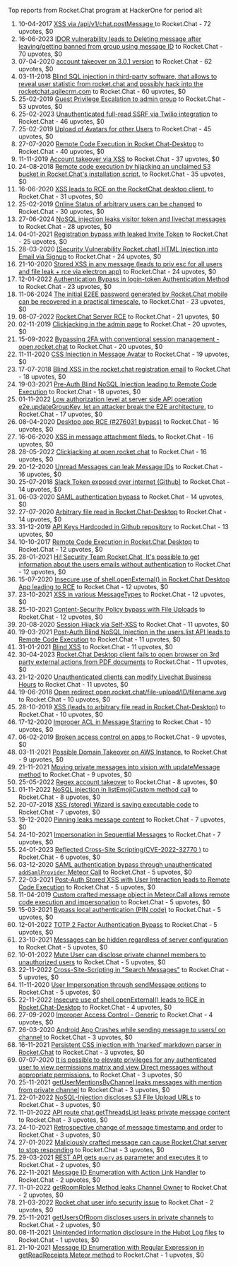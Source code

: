 Top reports from Rocket.Chat program at HackerOne for period all:

1. 10-04-2017 [XSS via /api/v1/chat.postMessage ](https://hackerone.com/reports/219957) to Rocket.Chat - 72 upvotes, $0
2. 16-06-2023 [IDOR vulnerability leads to Deleting message after leaving/getting banned from group using message ID](https://hackerone.com/reports/2028450) to Rocket.Chat - 70 upvotes, $0
3. 07-04-2020 [account takeover on 3.0.1 version](https://hackerone.com/reports/842625) to Rocket.Chat - 62 upvotes, $0
4. 03-11-2018 [Blind SQL injection in third-party software, that allows to reveal user statistic from rocket.chat and possibly hack into the rocketchat.agilecrm.com](https://hackerone.com/reports/433792) to Rocket.Chat - 60 upvotes, $0
5. 25-02-2019 [Guest Privilege Escalation to admin group](https://hackerone.com/reports/501081) to Rocket.Chat - 53 upvotes, $0
6. 25-02-2023 [Unauthenticated full-read SSRF via Twilio integration](https://hackerone.com/reports/1886954) to Rocket.Chat - 46 upvotes, $0
7. 25-02-2019 [Upload of Avatars for other Users](https://hackerone.com/reports/501084) to Rocket.Chat - 45 upvotes, $0
8. 27-07-2020 [Remote Code Execution in Rocket.Chat-Desktop](https://hackerone.com/reports/943725) to Rocket.Chat - 40 upvotes, $0
9. 11-11-2019 [Account takeover via XSS](https://hackerone.com/reports/735638) to Rocket.Chat - 37 upvotes, $0
10. 24-08-2018 [Remote code execution by hijacking an unclaimed S3 bucket in Rocket.Chat's installation script.](https://hackerone.com/reports/399166) to Rocket.Chat - 35 upvotes, $0
11. 16-06-2020 [XSS leads to RCE on the RocketChat desktop client.](https://hackerone.com/reports/899964) to Rocket.Chat - 31 upvotes, $0
12. 25-02-2019 [Online Status of arbitrary users can be changed](https://hackerone.com/reports/501077) to Rocket.Chat - 30 upvotes, $0
13. 27-06-2024 [NoSQL injection leaks visitor token and livechat messages](https://hackerone.com/reports/2580062) to Rocket.Chat - 28 upvotes, $0
14. 04-01-2021 [Registration bypass with leaked Invite Token](https://hackerone.com/reports/1071102) to Rocket.Chat - 25 upvotes, $0
15. 28-03-2020 [[Security Vulnerability Rocket.chat] HTML Injection into Email via Signup](https://hackerone.com/reports/833470) to Rocket.Chat - 24 upvotes, $0
16. 21-10-2020 [Stored XSS in any message (leads to priv esc for all users and file leak + rce via electron app)](https://hackerone.com/reports/1014459) to Rocket.Chat - 24 upvotes, $0
17. 12-01-2022 [Authentication Bypass in login-token Authentication Method](https://hackerone.com/reports/1447619) to Rocket.Chat - 23 upvotes, $0
18. 11-06-2024 [The initial E2EE password generated by Rocket.Chat mobile can be recovered in a practical timescale.](https://hackerone.com/reports/2546437) to Rocket.Chat - 23 upvotes, $0
19. 08-07-2022 [Rocket.Chat Server RCE](https://hackerone.com/reports/1631258) to Rocket.Chat - 21 upvotes, $0
20. 02-11-2019 [Clickjacking in the admin page](https://hackerone.com/reports/728004) to Rocket.Chat - 20 upvotes, $0
21. 15-09-2022 [Bypassing 2FA with conventional session management - open.rocket.chat](https://hackerone.com/reports/1701378) to Rocket.Chat - 20 upvotes, $0
22. 11-11-2020 [CSS Injection in Message Avatar](https://hackerone.com/reports/1031613) to Rocket.Chat - 19 upvotes, $0
23. 17-07-2018 [Blind XSS in the rocket.chat registration email](https://hackerone.com/reports/382666) to Rocket.Chat - 18 upvotes, $0
24. 19-03-2021 [Pre-Auth Blind NoSQL Injection leading to Remote Code Execution](https://hackerone.com/reports/1130721) to Rocket.Chat - 18 upvotes, $0
25. 01-11-2022 [Low authorization level at server side API operation e2e.updateGroupKey, let an attacker break the E2E architecture.](https://hackerone.com/reports/1757663) to Rocket.Chat - 17 upvotes, $0
26. 08-04-2020 [Desktop app RCE (#276031 bypass)](https://hackerone.com/reports/843171) to Rocket.Chat - 16 upvotes, $0
27. 16-06-2020 [XSS in message attachment fileds.](https://hackerone.com/reports/899954) to Rocket.Chat - 16 upvotes, $0
28. 28-05-2022 [Clickjacking at open.rocket.chat](https://hackerone.com/reports/1584034) to Rocket.Chat - 16 upvotes, $0
29. 20-12-2020 [Unread Messages can leak Message IDs](https://hackerone.com/reports/1063114) to Rocket.Chat - 16 upvotes, $0
30. 25-07-2018 [Slack Token exposed over internet (Github)](https://hackerone.com/reports/386614) to Rocket.Chat - 14 upvotes, $0
31. 06-03-2020 [SAML authentication bypass](https://hackerone.com/reports/812064) to Rocket.Chat - 14 upvotes, $0
32. 27-07-2020 [Arbitrary file read in Rocket.Chat-Desktop](https://hackerone.com/reports/943737) to Rocket.Chat - 14 upvotes, $0
33. 31-12-2019 [API Keys Hardcoded in Github repository](https://hackerone.com/reports/766346) to Rocket.Chat - 13 upvotes, $0
34. 10-10-2017 [Remote Code Execution in Rocket.Chat Desktop](https://hackerone.com/reports/276031) to Rocket.Chat - 12 upvotes, $0
35. 28-01-2021 [Hi! Security Team Rocket.Chat, It's possible to get information about the users emails without authentication](https://hackerone.com/reports/1089116) to Rocket.Chat - 12 upvotes, $0
36. 15-07-2020 [Insecure use of shell.openExternal() in Rocket.Chat Desktop App leading to RCE](https://hackerone.com/reports/924151) to Rocket.Chat - 12 upvotes, $0
37. 23-10-2021 [XSS in various MessageTypes](https://hackerone.com/reports/1379400) to Rocket.Chat - 12 upvotes, $0
38. 25-10-2021 [Content-Security Policy bypass with File Uploads](https://hackerone.com/reports/1380157) to Rocket.Chat - 12 upvotes, $0
39. 20-08-2020 [Session Hijack via Self-XSS](https://hackerone.com/reports/962902) to Rocket.Chat - 11 upvotes, $0
40. 19-03-2021 [Post-Auth Blind NoSQL Injection in the users.list API leads to Remote Code Execution](https://hackerone.com/reports/1130874) to Rocket.Chat - 11 upvotes, $0
41. 31-01-2021 [Blind XSS](https://hackerone.com/reports/1091118) to Rocket.Chat - 11 upvotes, $0
42. 30-04-2023 [Rocket.Chat Desktop client fails to open browser on 3rd party external actions from PDF documents](https://hackerone.com/reports/1967109) to Rocket.Chat - 11 upvotes, $0
43. 21-12-2020 [Unauthenticated clients can modify Livechat Business Hours](https://hackerone.com/reports/1063164) to Rocket.Chat - 11 upvotes, $0
44. 19-06-2018 [Open redirect open.rocket.chat/file-upload/ID/filename.svg](https://hackerone.com/reports/368927) to Rocket.Chat - 10 upvotes, $0
45. 28-10-2019 [XSS (leads to arbitrary file read in Rocket.Chat-Desktop)](https://hackerone.com/reports/724153) to Rocket.Chat - 10 upvotes, $0
46. 17-12-2020 [Improper ACL in Message Starring](https://hackerone.com/reports/1060837) to Rocket.Chat - 10 upvotes, $0
47. 06-02-2019 [Broken access control on apps ](https://hackerone.com/reports/491892) to Rocket.Chat - 9 upvotes, $0
48. 03-11-2021 [Possible Domain Takeover on AWS Instance.](https://hackerone.com/reports/1390782) to Rocket.Chat - 9 upvotes, $0
49. 21-11-2021 [Moving private messages into vision with updateMessage method](https://hackerone.com/reports/1406479) to Rocket.Chat - 9 upvotes, $0
50. 25-05-2022 [Regex account takeover](https://hackerone.com/reports/1581059) to Rocket.Chat - 8 upvotes, $0
51. 01-11-2022 [NoSQL injection in listEmojiCustom method call](https://hackerone.com/reports/1757676) to Rocket.Chat - 8 upvotes, $0
52. 20-07-2018 [XSS (stored) Wizard is saving executable code](https://hackerone.com/reports/384517) to Rocket.Chat - 7 upvotes, $0
53. 19-12-2020 [Pinning leaks message content](https://hackerone.com/reports/1062538) to Rocket.Chat - 7 upvotes, $0
54. 24-10-2021 [Impersonation in Sequential Messages](https://hackerone.com/reports/1379645) to Rocket.Chat - 7 upvotes, $0
55. 24-01-2023 [Reflected Cross-Site Scripting(CVE-2022-32770 )](https://hackerone.com/reports/1844777) to Rocket.Chat - 6 upvotes, $0
56. 03-12-2020 [SAML authentication bypass through unauthenticated `addSamlProvider` Meteor Call](https://hackerone.com/reports/1049375) to Rocket.Chat - 5 upvotes, $0
57. 22-03-2021 [Post-Auth Stored XSS with User Interaction leads to Remote Code Execution](https://hackerone.com/reports/1132202) to Rocket.Chat - 5 upvotes, $0
58. 11-04-2019 [Custom crafted message object in Meteor.Call allows remote code execution and impersonation](https://hackerone.com/reports/534887) to Rocket.Chat - 5 upvotes, $0
59. 15-03-2021 [Bypass local authentication (PIN code)](https://hackerone.com/reports/1126414) to Rocket.Chat - 5 upvotes, $0
60. 12-01-2022 [TOTP 2 Factor Authentication Bypass](https://hackerone.com/reports/1448268) to Rocket.Chat - 5 upvotes, $0
61. 23-10-2021 [Messages can be hidden regardless of server configuration](https://hackerone.com/reports/1379451) to Rocket.Chat - 5 upvotes, $0
62. 10-01-2022 [Mute User can disclose private channel members to unauthorized users](https://hackerone.com/reports/1445810) to Rocket.Chat - 5 upvotes, $0
63. 22-11-2022 [Cross-Site-Scripting in "Search Messages"](https://hackerone.com/reports/1781131) to Rocket.Chat - 5 upvotes, $0
64. 11-11-2020 [User Impersonation through sendMessage options](https://hackerone.com/reports/1031525) to Rocket.Chat - 5 upvotes, $0
65. 22-11-2022 [Insecure use of shell.openExternal() leads to RCE in Rocket.Chat-Desktop](https://hackerone.com/reports/1781102) to Rocket.Chat - 4 upvotes, $0
66. 27-09-2020 [Improper Access Control - Generic](https://hackerone.com/reports/992280) to Rocket.Chat - 4 upvotes, $0
67. 26-03-2020 [Android App Crashes while sending message to users/ on channel ](https://hackerone.com/reports/832217) to Rocket.Chat - 3 upvotes, $0
68. 16-11-2021 [Persistent CSS injection with ’marked’ markdown parser in Rocket.Chat](https://hackerone.com/reports/1401268) to Rocket.Chat - 3 upvotes, $0
69. 07-07-2020 [It is possible to elevate privileges for any authenticated user to view permissions matrix and view Direct messages without appropriate permissions.](https://hackerone.com/reports/917946) to Rocket.Chat - 3 upvotes, $0
70. 25-11-2021 [getUserMentionsByChannel leaks messages with mention from private channel](https://hackerone.com/reports/1410246) to Rocket.Chat - 3 upvotes, $0
71. 22-01-2022 [NoSQL-Injection discloses S3 File Upload URLs](https://hackerone.com/reports/1458020) to Rocket.Chat - 3 upvotes, $0
72. 11-01-2022 [API route chat.getThreadsList leaks private message content](https://hackerone.com/reports/1446767) to Rocket.Chat - 3 upvotes, $0
73. 24-10-2021 [Retrospective change of message timestamp and order](https://hackerone.com/reports/1379635) to Rocket.Chat - 3 upvotes, $0
74. 27-01-2022 [Maliciously crafted message can cause Rocket.Chat server to stop responding](https://hackerone.com/reports/1461340) to Rocket.Chat - 3 upvotes, $0
75. 29-03-2021 [REST API gets `query` as parameter and executes it](https://hackerone.com/reports/1140631) to Rocket.Chat - 2 upvotes, $0
76. 22-11-2021 [Message ID Enumeration with Action Link Handler](https://hackerone.com/reports/1406953) to Rocket.Chat - 2 upvotes, $0
77. 11-01-2022 [getRoomRoles Method leaks Channel Owner](https://hackerone.com/reports/1447440) to Rocket.Chat - 2 upvotes, $0
78. 21-03-2022 [Rocket.chat user info security issue](https://hackerone.com/reports/1517377) to Rocket.Chat - 2 upvotes, $0
79. 25-11-2021 [getUsersOfRoom discloses users in private channels](https://hackerone.com/reports/1410357) to Rocket.Chat - 2 upvotes, $0
80. 08-11-2021 [Unintended information disclosure in the Hubot Log files](https://hackerone.com/reports/1394399) to Rocket.Chat - 1 upvotes, $0
81. 21-10-2021 [Message ID Enumeration with Regular Expression in getReadReceipts Meteor method](https://hackerone.com/reports/1377105) to Rocket.Chat - 1 upvotes, $0
